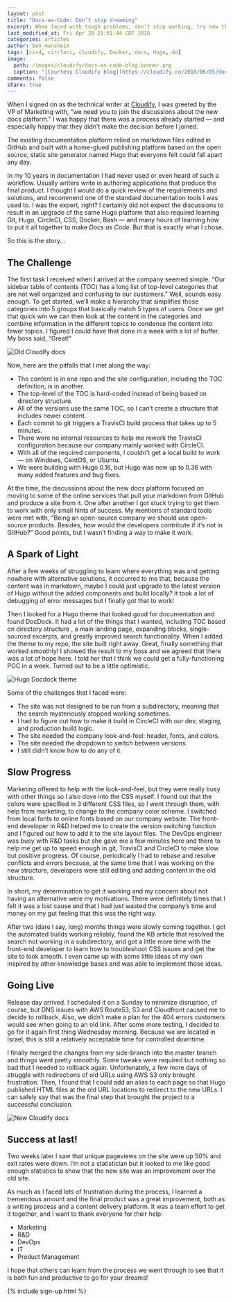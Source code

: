 ```yaml
---
layout: post
title: "Docs-as-Code: Don’t stop dreaming"
excerpt: When faced with tough problems, don't stop working, try new things, and achieve your docs-as-code dream.
last_modified_at: Fri Apr 20 21:01:44 CDT 2018
categories: articles
author: ben_mansheim
tags: [cicd, circleci, cloudify, Docker, docs, Hugo, Go]
image:
  path: /images/cloudify/docs-as-code-blog-banner.png
  caption: "[Courtesy Cloudify blog](https://cloudify.co/2018/06/05/docs-as-code-dont-stop-dreaming)"
comments: false
share: true
---
```


When I signed on as the technical writer at [Cloudify](https://cloudify.co/), I was greeted by the VP of Marketing with, “we need you to join the discussions about the new docs platform.” I was happy that there was a process already started — and especially happy that they didn’t make the decision before I joined.

The existing documentation platform relied on markdown files edited in GitHub and built with a home-glued publishing platform based on the open source, static site generator named Hugo  that everyone felt could fall apart any day.

In my 10 years in documentation I had never used or even heard of such a workflow. Usually writers write in authoring applications that produce the final product. I thought I would do a quick review of the requirements and solutions, and recommend one of the standard documentation tools I was used to. I was the expert, right? I certainly did not expect the discussions to result in an upgrade of the same Hugo platform that also required learning Git, Hugo, CircleCI, CSS, Docker, Bash — and many hours of learning how to put it all together to make *Docs as Code*. But that is exactly what I chose.

So this is the story…

## The Challenge

The first task I received when I arrived at the company seemed simple. “Our sidebar table of contents (TOC) has a long list of top-level categories that are not well organized and confusing to our customers.” Well, sounds easy enough. To get started, we’ll make a hierarchy that simplifies those categories into 5 groups that basically match 5 types of users. Once we get that quick win we can then look at the content in the categories and combine information in the different topics to condense the content into fewer topics. I figured I could have that done in a week with a lot of buffer. My boss said, “Great!”

![Old Cloudify docs](../../images/cloudify/old-cloudify-docs.png)

Now, here are the pitfalls that I met along the way:

 * The content is in one repo and the site configuration, including the TOC definition, is in another.
 * The top-level of the TOC is hard-coded instead of being based on directory structure.
 * All of the versions use the same TOC, so I can’t create a structure that includes newer content.
 * Each commit to git triggers a TravisCI build process that takes up to 5 minutes.
 * There were no internal resources to help me rework the TravisCI configuration because our company mainly worked with CircleCI.
 * With all of the required components, I couldn’t get a local build to work — on Windows, CentOS, or Ubuntu.
 * We were building with Hugo 0.16, but Hugo was now up to 0.36 with many added features and bug fixes.

At the time, the discussions about the new docs platform focused on moving to some of the online services that pull your markdown from GitHub and produce a site from it. One after another I got stuck trying to get them to work with only small hints of success. My mentions of standard tools were met with, “Being an open-source company we should use open-source products. Besides, how would the developers contribute if it’s not in GitHub?” Good points, but I wasn’t finding a way to make it work.

## A Spark of Light

After a few weeks of struggling to learn where everything was and getting nowhere with alternative solutions, it occurred to me that, because the content was in markdown, maybe I could just upgrade to the latest version of Hugo without the added components and build locally? It took a lot of debugging of error messages but I finally got that to work!

Then I looked for a Hugo theme that looked good for documentation and found DocDock. It had a lot of the things that I wanted, including TOC based on directory structure , a main landing page, expanding blocks, single-sourced excerpts, and greatly improved search functionality. When I added the theme to my repo, the site built right away. Great, finally something that worked smoothly! I showed the result to my boss and we agreed that there was a lot of hope here. I told her that I think we could get a fully-functioning POC in a week. Turned out to be a little optimistic.

![Hugo Docdock theme](../../images/cloudify/hugo-docdock.png)

Some of the challenges that I faced were:

 * The site was not designed to be run from a subdirectory, meaning that the search mysteriously stopped working sometimes.
 * I had to figure out how to make it build in CircleCI with our dev, staging, and production build logic.
 * The site needed the company look-and-feel: header, fonts, and colors.
 * The site needed the dropdown to switch between versions.
 * I still didn’t know how to do any of it.

## Slow Progress

Marketing offered to help with the look-and-feel, but they were really busy with other things so I also dove into the CSS myself. I found out that the colors were specified in 3 different CSS files, so I went through them, with help from marketing, to change to the company color scheme. I switched from local fonts to online fonts based on our company website. The front-end developer in R&D helped me to create the version switching function and I figured out how to add it to the site layout files. The DevOps engineer was busy with R&D tasks but she gave me a few minutes here and there to help me get up to speed enough in git, TravisCI and CircleCI to make slow but positive progress. Of course, periodically I had to rebase and resolve conflicts and errors because, at the same time that I was working on the new structure, developers were still editing and adding content in the old structure.

In short, my determination to get it working and my concern about not having an alternative were my motivations. There were definitely times that I felt it was a lost cause and that I had just wasted the company’s time and money on my gut feeling that this was the right way.

After two (dare I say, long) months things were slowly coming together. I got the automated builds working reliably, found the KB article that resolved the search not working in a subdirectory, and got a little more time with the front-end developer to learn how to troubleshoot CSS issues and get the site to look smooth. I even came up with some little ideas of my own inspired by other knowledge bases and was able to implement those ideas.

## Going Live

Release day arrived. I scheduled it on a Sunday to minimize disruption, of course, but DNS issues with AWS Route53, S3 and Cloudfront caused me to decide to rollback. Also, we didn’t make a plan for the 404 errors customers would see when going to an old link. After some more testing, I decided to go for it again first thing Wednesday morning. Because we are located in Israel, this is still a relatively acceptable time for controlled downtime.

I finally merged the changes from my side-branch into the master branch and things went pretty smoothly. Some tweaks were required but nothing so bad that I needed to rollback again. Unfortunately, a few more days of struggle with redirections of old URLs using AWS S3 only brought frustration. Then, I found that I could add an alias to each page so that Hugo published HTML files at the old URL locations to redirect to the new URLs. I can safely say that was the final step that brought the project to a successful conclusion.

![New Cloudify docs](../../images/cloudify/new-cloudify-docs.png)

## Success at last!

Two weeks later I saw that unique pageviews on the site were up 50% and exit rates were down. I’m not a statistician but it looked to me like good enough statistics to show that the new site was an improvement over the old site.

As much as I faced lots of frustration during the process, I learned a tremendous amount and the final product was a great improvement, both as a writing process and a content delivery platform. It was a team effort to get it together, and I want to thank everyone for their help:

* Marketing
* R&D
* DevOps
* IT
* Product Management

I hope that others can learn from the process we went through to see that it is both fun and productive to go for your dreams!


{% include sign-up.html %}
